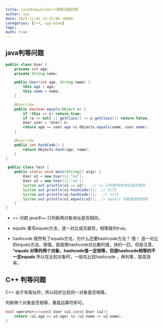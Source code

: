 ```yaml
---
title: java中equals与c++相等问题初探
author: xyx
date: 2021-12-03 13:33:00 +0800
categories: [C++, cpp-base]
tags:
math: true
---
```



## java判等问题

~~~java
public class User {
    private int age;
    private String name;

    public User(int age, String name) {
        this.age = age;
        this.name = name;
    }

    @Override
    public boolean equals(Object o) {
        if (this == o) return true;
        if (o == null || getClass() != o.getClass()) return false;
        User user = (User) o;
        return age == user.age && Objects.equals(name, user.name);
    }

    @Override
    public int hashCode() {
        return Objects.hash(age, name);
    }
}
~~~



```java
 public class test {
    public static void main(String[] args) {
        User u1 = new User(12,"xx");
        User u2 = new User(12,"xx");
        System.out.println(u1 == u2);   // == 只判断内存地址是否相同
        System.out.println(u1.hashCode());  // 5173
        System.out.println(u2.hashCode());   // 5173
        System.out.println(u1.equals(u2));  // equals 判断值是否相同
    }
}
```

- == 问题
java中`==` 只判断两对象地址是否相同。

- equals
重写equals方法，逐一对比成员属性，相等就判true。

- hashcode
既然有了equals方法，为什么还要hashcode方法？
慢！ 逐一对比的equals方法，很慢。直接用hashcode对比散列值，快的一匹。但是注意，***equals 对等的两个对象，hashcode值一定相等，但是hashcode相等的不一定equals**
所以在比较对象时，一般先比较hashcode ，再判等，提高效率。


## C++ 判等问题

C++ 由于有取址符，所以较好比较同一对象是否相等。

判断两个对象是否相等，重载运算符即可。

```c
bool operator==(const User &u1,const User &u2){
    return (u1.age == u2.age) && (u1.name == u2.name);
}
```